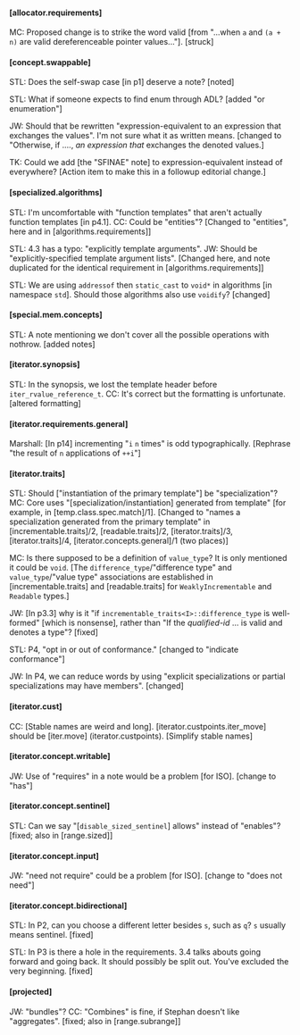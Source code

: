 #### [allocator.requirements]
MC: Proposed change is to strike the word valid [from "...when `a` and `(a + n)` are
valid dereferenceable pointer values..."]. [struck]

#### [concept.swappable]
STL: Does the self-swap case [in p1] deserve a note? [noted]

STL: What if someone expects to find enum through ADL? [added "or enumeration"]

JW: Should that be rewritten "expression-equivalent to an expression that exchanges the values". I'm not sure what it as written means. [changed to "Otherwise, if ...., *an expression that* exchanges the denoted values.]

TK: Could we add [the "SFINAE" note] to expression-equivalent instead of everywhere? [Action item to make this in a followup editorial change.]

#### [specialized.algorithms]
STL: I'm uncomfortable with "function templates" that aren't actually function templates [in p4.1]. CC: Could be "entities"? [Changed to "entities", here and in [algorithms.requirements]]

STL: 4.3 has a typo: "explicitly template arguments". JW: Should be "explicitly-specified template argument lists". [Changed here, and note duplicated for the identical requirement in [algorithms.requirements]]

STL: We are using `addressof` then `static_cast` to `void*` in algorithms [in namespace `std`]. Should those algorithms also use `voidify`? [changed]

#### [special.mem.concepts]
STL: A note mentioning we don't cover all the possible operations with nothrow. [added notes]

#### [iterator.synopsis]
STL: In the synopsis, we lost the template header before `iter_rvalue_reference_t`. CC: It's correct but the formatting is unfortunate. [altered formatting]

#### [iterator.requirements.general]
Marshall: [In p14] incrementing "`i` `n` times" is odd typographically. [Rephrase "the result of `n` applications of `++i`"]

#### [iterator.traits]
STL: Should ["instantiation of the primary template"] be "specialization"? MC: Core uses "[specialization/instantiation] generated from template" [for example, in [temp.class.spec.match]/1]. [Changed to "names a specialization generated from the primary template" in [incrementable.traits]/2, [readable.traits]/2, [iterator.traits]/3, [iterator.traits]/4, [iterator.concepts.general]/1 (two places)]

MC: Is there supposed to be a definition of `value_type`? It is only mentioned it could be `void`. [The `difference_type`/"difference type" and `value_type`/"value type" associations are established in [incrementable.traits] and [readable.traits] for `WeaklyIncrementable` and `Readable` types.]

JW: [In p3.3] why is it "if `incrementable_traits<I>::difference_type` is well-formed" [which is nonsense], rather than "If the *qualified-id* ... is valid and denotes a type"? [fixed]

STL: P4, "opt in or out of conformance." [changed to "indicate conformance"]

JW: In P4, we can reduce words by using "explicit specializations or partial specializations may have members". [changed]

#### [iterator.cust]
CC: [Stable names are weird and long]. [iterator.custpoints.iter_move] should be [iter.move] (iterator.custpoints). [Simplify stable names]

#### [iterator.concept.writable]
JW: Use of "requires" in a note would be a problem [for ISO]. [change to "has"]

#### [iterator.concept.sentinel]
STL: Can we say "[`disable_sized_sentinel`] allows" instead of "enables"? [fixed; also in [range.sized]]

#### [iterator.concept.input]
JW: "need not require" could be a problem [for ISO]. [change to "does not need"]

#### [iterator.concept.bidirectional]
STL: In P2, can you choose a different letter besides `s`, such as `q`? `s` usually means sentinel. [fixed]

STL: In P3 is there a hole in the requirements. 3.4 talks abouts going forward and going back. It should possibly be split out. You've excluded the very beginning. [fixed]

#### [projected]
JW: "bundles"? CC: "Combines" is fine, if Stephan doesn't like "aggregates". [fixed; also in [range.subrange]]
